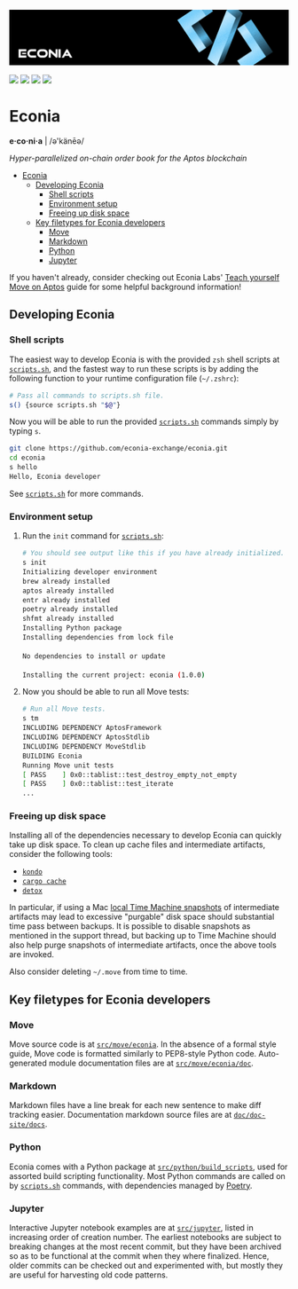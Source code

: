 ![](.assets/newbanner.png)

[![](https://img.shields.io/badge/docs-Econia-59f)](https://www.econia.dev)
[![](https://img.shields.io/badge/docs-Move-59f)](src/move/econia/doc)
[![](https://img.shields.io/discord/988942344776736830?style=flat)](discord.gg/econia)
[![](https://img.shields.io/badge/license-Business_Source_License-white.svg)](LICENSE.md)

# Econia

**e·co·ni·a** | /ə'känēə/

*Hyper-parallelized on-chain order book for the Aptos blockchain*

- [Econia](#econia)
  - [Developing Econia](#developing-econia)
    - [Shell scripts](#shell-scripts)
    - [Environment setup](#environment-setup)
    - [Freeing up disk space](#freeing-up-disk-space)
  - [Key filetypes for Econia developers](#key-filetypes-for-econia-developers)
    - [Move](#move)
    - [Markdown](#markdown)
    - [Python](#python)
    - [Jupyter](#jupyter)

If you haven't already, consider checking out Econia Labs' [Teach yourself Move on Aptos] guide for some helpful background information!

## Developing Econia

### Shell scripts

The easiest way to develop Econia is with the provided `zsh` shell scripts at [`scripts.sh`], and the fastest way to run these scripts is by adding the following function to your runtime configuration file (`~/.zshrc`):

```bash
# Pass all commands to scripts.sh file.
s() {source scripts.sh "$@"}
```

Now you will be able to run the provided [`scripts.sh`] commands simply by typing `s`.

```bash
git clone https://github.com/econia-exchange/econia.git
cd econia
s hello
Hello, Econia developer
```

See [`scripts.sh`] for more commands.

### Environment setup

1. Run the `init` command for [`scripts.sh`]:

   ```bash
   # You should see output like this if you have already initialized.
   s init
   Initializing developer environment
   brew already installed
   aptos already installed
   entr already installed
   poetry already installed
   shfmt already installed
   Installing Python package
   Installing dependencies from lock file

   No dependencies to install or update

   Installing the current project: econia (1.0.0)
   ```

1. Now you should be able to run all Move tests:

   ```bash
   # Run all Move tests.
   s tm
   INCLUDING DEPENDENCY AptosFramework
   INCLUDING DEPENDENCY AptosStdlib
   INCLUDING DEPENDENCY MoveStdlib
   BUILDING Econia
   Running Move unit tests
   [ PASS    ] 0x0::tablist::test_destroy_empty_not_empty
   [ PASS    ] 0x0::tablist::test_iterate
   ...
   ```

### Freeing up disk space

Installing all of the dependencies necessary to develop Econia can quickly take up disk space.
To clean up cache files and intermediate artifacts, consider the following tools:

- [`kondo`]
- [`cargo cache`]
- [`detox`]

In particular, if using a Mac [local Time Machine snapshots] of intermediate artifacts may lead to excessive "purgable" disk space should substantial time pass between backups.
It is possible to disable snapshots as mentioned in the support thread, but backing up to Time Machine should also help purge snapshots of intermediate artifacts, once the above tools are invoked.

Also consider deleting `~/.move` from time to time.

## Key filetypes for Econia developers

### Move

Move source code is at [`src/move/econia`].
In the absence of a formal style guide, Move code is formatted similarly to PEP8-style Python code.
Auto-generated module documentation files are at [`src/move/econia/doc`].

### Markdown

Markdown files have a line break for each new sentence to make diff tracking easier.
Documentation markdown source files are at [`doc/doc-site/docs`].

### Python

Econia comes with a Python package at [`src/python/build_scripts`], used for assorted build scripting functionality.
Most Python commands are called on by [`scripts.sh`] commands, with dependencies managed by [Poetry].

### Jupyter

Interactive Jupyter notebook examples are at [`src/jupyter`], listed in increasing order of creation number.
The earliest notebooks are subject to breaking changes at the most recent commit, but they have been archived so as to be functional at the commit when they where finalized.
Hence, older commits can be checked out and experimented with, but mostly they are useful for harvesting old code patterns.

[local time machine snapshots]: https://discussions.apple.com/thread/7676695
[poetry]: https://python-poetry.org/
[teach yourself move on aptos]: https://github.com/econia-labs/teach-yourself-move
[`cargo cache`]: https://github.com/matthiaskrgr/cargo-cache
[`detox`]: https://github.com/whitfin/detox
[`doc/doc-site/docs`]: doc/doc-site/docs
[`kondo`]: https://github.com/tbillington/kondo
[`scripts.sh`]: scripts.sh
[`src/jupyter`]: src/jupyter
[`src/move/econia/doc`]: src/move/econia/doc
[`src/move/econia`]: src/move/econia
[`src/python/build_scripts`]: src/python/build_scripts
